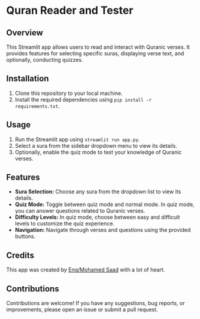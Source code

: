 
# Quran Reader and Tester

## Overview
This Streamlit app allows users to read and interact with Quranic verses. It provides features for selecting specific suras, displaying verse text, and optionally, conducting quizzes.

## Installation
1. Clone this repository to your local machine.
2. Install the required dependencies using `pip install -r requirements.txt`.

## Usage
1. Run the Streamlit app using `streamlit run app.py`.
2. Select a sura from the sidebar dropdown menu to view its details.
3. Optionally, enable the quiz mode to test your knowledge of Quranic verses.

## Features
- **Sura Selection:** Choose any sura from the dropdown list to view its details.
- **Quiz Mode:** Toggle between quiz mode and normal mode. In quiz mode, you can answer questions related to Quranic verses.
- **Difficulty Levels:** In quiz mode, choose between easy and difficult levels to customize the quiz experience.
- **Navigation:** Navigate through verses and questions using the provided buttons.

## Credits
This app was created by [Eng/Mohamed Saad](https://www.facebook.com/profile.php?id=61557483869983) with a lot of heart. 

## Contributions
Contributions are welcome! If you have any suggestions, bug reports, or improvements, please open an issue or submit a pull request.
